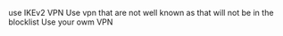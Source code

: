 use IKEv2 VPN
Use vpn that are not well known as that will not be in the blocklist
Use your owm VPN
